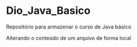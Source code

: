 # Dio_Java_Basico
Repositório para armazenar o curso de Java básico

Alterando o conteúdo de um arquivo de forma local